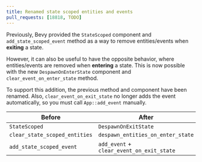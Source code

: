 ```yaml
---
title: Renamed state scoped entities and events
pull_requests: [18818, TODO]
---
```


Previously, Bevy provided the `StateScoped` component and `add_state_scoped_event` method
as a way to remove entities/events when **exiting** a state.

However, it can also be useful to have the opposite behavior,
where entities/events are removed when **entering** a state.
This is now possible with the new `DespawnOnEnterState` component and `clear_event_on_enter_state` method.

To support this addition, the previous method and component have been renamed.
Also, `clear_event_on_exit_state` no longer adds the event automatically, so you must call `App::add_event` manually.

| Before                        | After                                     |
|-------------------------------|-------------------------------------------|
| `StateScoped`                 | `DespawnOnExitState`                      |
| `clear_state_scoped_entities` | `despawn_entities_on_enter_state`         |
| `add_state_scoped_event`      | `add_event` + `clear_event_on_exit_state` |
